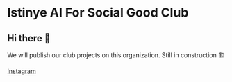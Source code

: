 # Istinye AI For Social Good Club

## Hi there 👋

We will publish our club projects on this organization. Still in construction  🏗

[Instagram](https://www.instagram.com/isuaiforsocialgood)
